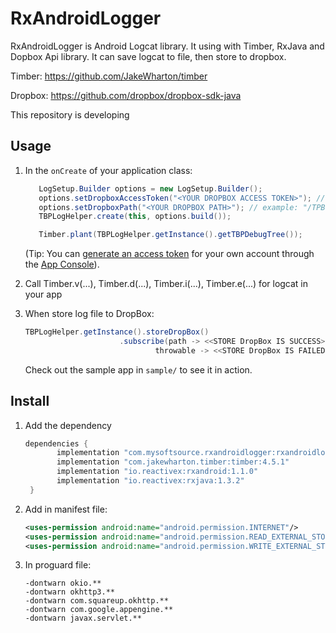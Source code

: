 # RxAndroidLogger
RxAndroidLogger is Android Logcat library. It using with Timber, RxJava and Dopbox Api library. It can save logcat to file, then store to dropbox.

Timber: https://github.com/JakeWharton/timber

Dropbox: https://github.com/dropbox/dropbox-sdk-java

This repository is developing

Usage
-----
1. In the `onCreate` of your application class:
   ```java
      LogSetup.Builder options = new LogSetup.Builder();
      options.setDropboxAccessToken("<YOUR DROPBOX ACCESS TOKEN>"); // example: "JM5srPDuSpMAAAAAAAAUmLljWVbGxYfdy7T3W_Dsh1Sv8B7-7H87QTgdWghuQAR-"
      options.setDropboxPath("<YOUR DROPBOX PATH>"); // example: "/TPBLog"
      TBPLogHelper.create(this, options.build());

      Timber.plant(TBPLogHelper.getInstance().getTBPDebugTree());
   ```
   (Tip: You can [generate an access token](https://blogs.dropbox.com/developers/2014/05/generate-an-access-token-for-your-own-account/) 
   for your own account through the [App Console](https://www.dropbox.com/developers/apps)).
 
2. Call Timber.v(...), Timber.d(...), Timber.i(...), Timber.e(...) for logcat in your app

3. When store log file to DropBox:
   ```java
   TBPLogHelper.getInstance().storeDropBox()
                        .subscribe(path -> <<STORE DropBox IS SUCCESS>>,
                                throwable -> <<STORE DropBox IS FAILED>>);
   ```
   
   Check out the sample app in `sample/` to see it in action.
   
Install
-------
1. Add the dependency
    ```groovy
    dependencies {
           implementation "com.mysoftsource.rxandroidlogger:rxandroidlogger:1.0.6"
           implementation "com.jakewharton.timber:timber:4.5.1"
           implementation "io.reactivex:rxandroid:1.1.0"
           implementation "io.reactivex:rxjava:1.3.2"
	 }
    ```
2. Add in manifest file:
    ```xml
    <uses-permission android:name="android.permission.INTERNET"/>
    <uses-permission android:name="android.permission.READ_EXTERNAL_STORAGE"/>
    <uses-permission android:name="android.permission.WRITE_EXTERNAL_STORAGE"/>
    ```
3. In proguard file:
    ```
    -dontwarn okio.**
    -dontwarn okhttp3.**
    -dontwarn com.squareup.okhttp.**
    -dontwarn com.google.appengine.**
    -dontwarn javax.servlet.**
    ```
